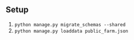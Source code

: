 ## Setup

1. ```python manage.py migrate_schemas --shared```
2. ```python manage.py loaddata public_farm.json```
